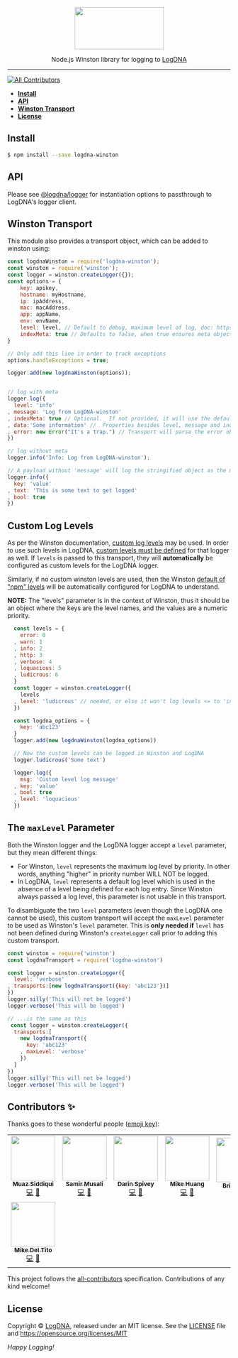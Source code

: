 <p align="center">
  <a href="https://app.logdna.com">
    <img height="95" width="201" src="https://raw.githubusercontent.com/logdna/artwork/master/logo%2Bnode.png">
  </a>
  <p align="center">Node.js Winston library for logging to <a href="https://app.logdna.com">LogDNA</a></p>
</p>

---

<!-- ALL-CONTRIBUTORS-BADGE:START - Do not remove or modify this section -->
[![All Contributors](https://img.shields.io/badge/all_contributors-8-orange.svg?style=flat-square)](#contributors-)
<!-- ALL-CONTRIBUTORS-BADGE:END -->

* **[Install](#install)**
* **[API](#api)**
* **[Winston Transport](#winston-transport)**
* **[License](#license)**


## Install

```sh
$ npm install --save logdna-winston
```

## API

Please see [@logdna/logger](https://www.npmjs.com/package/@logdna/logger#createloggerkey-options) for
instantiation options to passthrough to LogDNA's logger client.

## Winston Transport

This module also provides a transport object, which can be added to winston using:

```javascript
const logdnaWinston = require('logdna-winston');
const winston = require('winston');
const logger = winston.createLogger({});
const options = {
    key: apikey,
    hostname: myHostname,
    ip: ipAddress,
    mac: macAddress,
    app: appName,
    env: envName,
    level: level, // Default to debug, maximum level of log, doc: https://github.com/winstonjs/winston#logging-levels
    indexMeta: true // Defaults to false, when true ensures meta object will be searchable
}

// Only add this line in order to track exceptions
options.handleExceptions = true;

logger.add(new logdnaWinston(options));


// log with meta
logger.log({
  level: 'info'
, message: 'Log from LogDNA-winston'
, indexMeta: true // Optional.  If not provided, it will use the default.
, data:'Some information' //  Properties besides level, message and indexMetaare considered as "meta"
, error: new Error("It's a trap.") // Transport will parse the error object under property 'error'
})

// log without meta
logger.info('Info: Log from LogDNA-winston');

// A payload without 'message' will log the stringified object as the message
logger.info({
  key: 'value'
, text: 'This is some text to get logged'
, bool: true
})
```

## Custom Log Levels

As per the Winston documentation, [custom log levels](https://github.com/winstonjs/winston#using-custom-logging-levels) may be used. In order to use such
levels in LogDNA, [custom levels must be defined](https://github.com/logdna/logger-node#custom-log-levels) for that logger as well. If `levels` is passed to this transport, they
will **automatically** be configured as custom levels for the LogDNA logger.

Similarly, if no custom winston levels are used, then the Winston [default of "npm" levels](https://github.com/winstonjs/winston#logging-levels) will be automatically configured for LogDNA to understand. 

**NOTE:** The "levels" parameter is in the context of Winston, thus it should be an object where the keys are the level names, and the values are a numeric priority.

```javascript
  const levels = {
    error: 0
  , warn: 1
  , info: 2
  , http: 3
  , verbose: 4
  , loquacious: 5
  , ludicrous: 6
  }
  const logger = winston.createLogger({
    levels
  , level: 'ludicrous' // needed, or else it won't log levels <= to 'info'
  })

  const logdna_options = {
    key: 'abc123'
  }
  logger.add(new logdnaWinston(logdna_options))

  // Now the custom levels can be logged in Winston and LogDNA
  logger.ludicrous('Some text')

  logger.log({
    msg: 'Custom level log message'
  , key: 'value'
  , bool: true
  , level: 'loquacious'
  })
```

## The `maxLevel` Parameter

Both the Winston logger and the LogDNA logger accept a `level` parameter, but they mean different things:

* For Winston, `level` represents the maximum log level by priority. In other words, anything "higher" in priority number WILL NOT be logged.
* In LogDNA, `level` represents a default log level which is used in the absence of a level being defined for each log entry. Since Winston always passed a log level, this parameter is not usable in this transport.

To disambiguate the two `level` parameters (even though the LogDNA one cannot be used), this custom transport will accept the `maxLevel` parameter to be used as Winston's `level` parameter. This is **only needed if** `level` has not been defined during Winston's `createLogger` call prior to adding this custom transport.

```js
const winston = require('winston')
const logdnaTransport = require('logdna-winston')

const logger = winston.createLogger({
  level: 'verbose'
, transports:[new logdnaTransport({key: 'abc123'})]
})
logger.silly('This will not be logged')
logger.verbose('This will be logged')

// ...is the same as this
 const logger = winston.createLogger({
  transports:[
    new logdnaTransport({
      key: 'abc123'
    , maxLevel: 'verbose'
    })
  ]
})
logger.silly('This will not be logged')
logger.verbose('This will be logged')
```
## Contributors ✨

Thanks goes to these wonderful people ([emoji key](https://allcontributors.org/docs/en/emoji-key)):

<!-- ALL-CONTRIBUTORS-LIST:START - Do not remove or modify this section -->
<!-- prettier-ignore-start -->
<!-- markdownlint-disable -->
<table>
  <tr>
    <td align="center"><a href="https://github.com/respectus"><img src="https://avatars.githubusercontent.com/u/1046364?v=4?s=100" width="100px;" alt=""/><br /><sub><b>Muaz Siddiqui</b></sub></a><br /><a href="https://github.com/logdna/logdna-winston/commits?author=respectus" title="Code">💻</a> <a href="https://github.com/logdna/logdna-winston/commits?author=respectus" title="Documentation">📖</a></td>
    <td align="center"><a href="https://github.com/smusali"><img src="https://avatars.githubusercontent.com/u/34287490?v=4?s=100" width="100px;" alt=""/><br /><sub><b>Samir Musali</b></sub></a><br /><a href="https://github.com/logdna/logdna-winston/commits?author=smusali" title="Code">💻</a> <a href="https://github.com/logdna/logdna-winston/commits?author=smusali" title="Documentation">📖</a></td>
    <td align="center"><a href="https://github.com/darinspivey"><img src="https://avatars.githubusercontent.com/u/1874788?v=4?s=100" width="100px;" alt=""/><br /><sub><b>Darin Spivey</b></sub></a><br /><a href="https://github.com/logdna/logdna-winston/commits?author=darinspivey" title="Code">💻</a> <a href="https://github.com/logdna/logdna-winston/commits?author=darinspivey" title="Documentation">📖</a></td>
    <td align="center"><a href="https://github.com/LYHuang"><img src="https://avatars.githubusercontent.com/u/14082239?v=4?s=100" width="100px;" alt=""/><br /><sub><b>Mike Huang</b></sub></a><br /><a href="https://github.com/logdna/logdna-winston/commits?author=LYHuang" title="Code">💻</a> <a href="https://github.com/logdna/logdna-winston/commits?author=LYHuang" title="Documentation">📖</a></td>
    <td align="center"><a href="http://theconnman.com/"><img src="https://avatars.githubusercontent.com/u/1328448?v=4?s=100" width="100px;" alt=""/><br /><sub><b>Brian Conn</b></sub></a><br /><a href="https://github.com/logdna/logdna-winston/commits?author=TheConnMan" title="Documentation">📖</a></td>
    <td align="center"><a href="https://github.com/mariocasciaro"><img src="https://avatars.githubusercontent.com/u/105319?v=4?s=100" width="100px;" alt=""/><br /><sub><b>Mario Casciaro</b></sub></a><br /><a href="https://github.com/logdna/logdna-winston/commits?author=mariocasciaro" title="Code">💻</a></td>
    <td align="center"><a href="https://github.com/vilyapilya"><img src="https://avatars.githubusercontent.com/u/17367511?v=4?s=100" width="100px;" alt=""/><br /><sub><b>vilyapilya</b></sub></a><br /><a href="#tool-vilyapilya" title="Tools">🔧</a></td>
  </tr>
  <tr>
    <td align="center"><a href="https://github.com/mdeltito"><img src="https://avatars.githubusercontent.com/u/69520?v=4?s=100" width="100px;" alt=""/><br /><sub><b>Mike Del Tito</b></sub></a><br /><a href="https://github.com/logdna/logdna-winston/commits?author=mdeltito" title="Code">💻</a> <a href="#tool-mdeltito" title="Tools">🔧</a></td>
  </tr>
</table>

<!-- markdownlint-restore -->
<!-- prettier-ignore-end -->

<!-- ALL-CONTRIBUTORS-LIST:END -->

This project follows the [all-contributors](https://github.com/all-contributors/all-contributors) specification. Contributions of any kind welcome!

## License

Copyright © [LogDNA](https://logdna.com), released under an MIT license.
See the [LICENSE](./LICENSE) file and https://opensource.org/licenses/MIT

*Happy Logging!*

